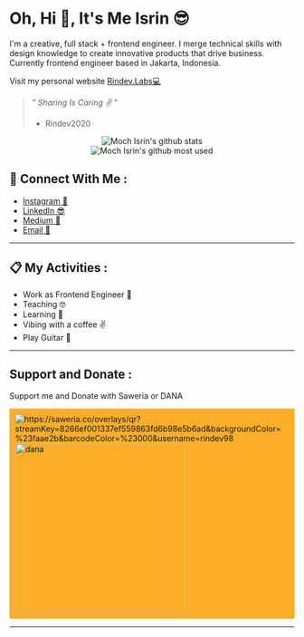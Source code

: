 # Oh, Hi 👋, It's Me Isrin 😎
<p>
    I'm a creative, full stack + frontend engineer. I merge technical skills with design knowledge to create innovative products that drive business. Currently frontend engineer based in Jakarta, Indonesia.
</p>

<p>Visit my personal website <a href="https://rindev-labs.vercel.app/" target="_blank">Rindev.Labs💻</a></p>

> <i>" Sharing Is Caring ✌ "</i>
> - Rindev2020

<div align="center">
   <img src="https://github-readme-stats.vercel.app/api?username=MochIsrin068&show_icons=true&theme=radical" alt="Moch Isrin's github stats"/>
</div>

<div align="center">
   <img src="https://github-readme-stats.vercel.app/api/top-langs/?username=MochIsrin068&show_icons=true&theme=radical&layout=compact" alt="Moch Isrin's github most used"/>
</div>

## 💖 Connect With Me :

- <a href="https://www.instagram.com/is.rin98" target="_blank">Instagram 📸</a>
- <a href="https://www.linkedin.com/in/rindev" target="_blank">LinkedIn 😎</a>
- <a href="https://medium.com/@isrin068" target="_blank">Medium 📝</a>
- <a href="mailto:isrin068@gmail.com">Email 📣</a>

<hr/>

## 📋 My Activities :

- Work as Frontend Engineer 💪
- Teaching 🤓
- Learning 🙌
- Vibing with a coffee ✌️
- Play Guitar 🎸

<hr/>

## Support and Donate :
Support me and Donate with Saweria or DANA

<div style="background-color:#faae2a;padding:10px;">
    <img src="https://user-images.githubusercontent.com/42679654/171071827-4127d98f-4826-4330-9a8b-56d6b0ae059d.png" alt="https://saweria.co/overlays/qr?streamKey=8266ef001337ef559863fd6b98e5b6ad&backgroundColor=%23faae2b&barcodeColor=%23000&username=rindev98"/>
    <img src="https://user-images.githubusercontent.com/42679654/171072448-36694927-420a-4554-bd8b-fa11286f4dfa.png" alt="dana" width="300px"/>
</div>


<hr/>
